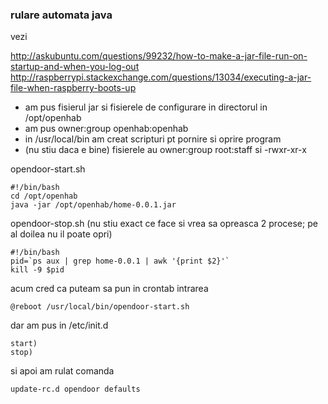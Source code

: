 ### rulare automata java
vezi 

http://askubuntu.com/questions/99232/how-to-make-a-jar-file-run-on-startup-and-when-you-log-out 
http://raspberrypi.stackexchange.com/questions/13034/executing-a-jar-file-when-raspberry-boots-up

- am pus fisierul jar si fisierele de configurare in directorul in /opt/openhab
- am pus owner:group openhab:openhab
- in /usr/local/bin am creat scripturi pt pornire si oprire program
- (nu stiu daca e bine) fisierele au owner:group root:staff si -rwxr-xr-x

opendoor-start.sh
```
#!/bin/bash
cd /opt/openhab
java -jar /opt/openhab/home-0.0.1.jar
```
opendoor-stop.sh (nu stiu exact ce face si vrea sa opreasca 2 procese; pe al doilea nu il poate opri)
```
#!/bin/bash
pid=`ps aux | grep home-0.0.1 | awk '{print $2}'`
kill -9 $pid
```
acum cred ca puteam sa pun in crontab intrarea 
```
@reboot /usr/local/bin/opendoor-start.sh
```
dar am pus in /etc/init.d
```
start)
stop)
```
si apoi am rulat comanda
```
update-rc.d opendoor defaults 
```
